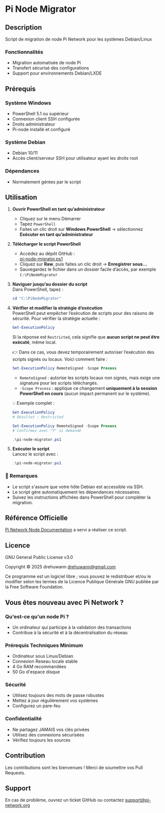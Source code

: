 # Pi Node Migrator

## Description
Script de migration de node Pi Network pour les systèmes Debian/Linux

### Fonctionnalités
- Migration automatisée de node Pi
- Transfert sécurisé des configurations
- Support pour environnements Debian/LXDE

## Prérequis

### Système Windows
- PowerShell 5.1 ou supérieur
- Connexion client SSH configurée
- Droits administrateur
- Pi-node installé et configuré

### Système Debian
- Debian 10/11 
- Accès client/serveur SSH pour utilisateur ayant les droits root

### Dépendances
- Normalement gérées par le script

## Utilisation
1. **Ouvrir PowerShell en tant qu’administrateur**  
   - Cliquez sur le menu Démarrer  
   - Tapez `PowerShell`  
   - Faites un clic droit sur **Windows PowerShell** → sélectionnez **Exécuter en tant qu’administrateur**

2. **Télécharger le script PowerShell**  
   - Accédez au dépôt GitHub :  
     [pi-node-migrator.ps1](https://github.com/drehuwann/pi-node-migrator/blob/main/pi-node-migrator.ps1)  
   - Cliquez sur **Raw**, puis faites un clic droit → **Enregistrer sous...**  
   - Sauvegardez le fichier dans un dossier facile d’accès, par exemple `C:\PiNodeMigrator`

3. **Naviguer jusqu’au dossier du script**  
   Dans PowerShell, tapez :
   ```powershell
   cd "C:\PiNodeMigrator"
   ```

4. **Vérifier et modifier la stratégie d’exécution**  
   PowerShell peut empêcher l’exécution de scripts pour des raisons de sécurité. Pour vérifier la stratégie actuelle :
   ```powershell
   Get-ExecutionPolicy
   ```
   Si la réponse est `Restricted`, cela signifie que **aucun script ne peut être exécuté**, même local.

   👉 Dans ce cas, vous devez temporairement autoriser l’exécution des scripts signés ou locaux. Voici comment faire :
   ```powershell
   Set-ExecutionPolicy RemoteSigned -Scope Process
   ```
   - `RemoteSigned` : autorise les scripts locaux non signés, mais exige une signature pour les scripts téléchargés.
   - `-Scope Process` : applique ce changement **uniquement à la session PowerShell en cours** (aucun impact permanent sur le système).

   💡 Exemple complet :
   ```powershell
   Get-ExecutionPolicy
   # Résultat : Restricted

   Set-ExecutionPolicy RemoteSigned -Scope Process
   # Confirmez avec "Y" si demandé

   .\pi-node-migrator.ps1
   ```

5. **Exécuter le script**  
   Lancez le script avec :
   ```powershell
   .\pi-node-migrator.ps1
   ```

### 📌 Remarques
- Le script s'assure que votre hôte Debian est accessible via SSH.
- Le script gère automatiquement les dépendances nécessaires.
- Suivez les instructions affichées dans PowerShell pour compléter la migration.

## Référence Officielle
[Pi Network Node Documentation](https://minepi.com/pi-blockchain/pi-node/linux/) a servi a réaliser ce script.

## Licence
GNU General Public License v3.0

Copyright © 2025 drehuwann drehuwann@gmail.com

Ce programme est un logiciel libre ; vous pouvez le redistribuer et/ou le modifier selon les termes de la Licence Publique Générale GNU publiée par la Free Software Foundation.

## Vous êtes nouveau avec Pi Network ?
### Qu'est-ce qu'un node Pi ?
- Un ordinateur qui participe à la validation des transactions
- Contribue à la sécurité et à la décentralisation du réseau

### Prérequis Techniques Minimum
- Ordinateur sous Linux/Debian
- Connexion Reseau locale stable
- 4 Go RAM recommandées
- 50 Go d'espace disque

### Sécurité
- Utilisez toujours des mots de passe robustes
- Mettez à jour régulièrement vos systèmes
- Configurez un pare-feu

### Confidentialité
- Ne partagez JAMAIS vos clés privées
- Utilisez des connexions sécurisées
- Vérifiez toujours les sources

## Contribution
Les contributions sont les bienvenues !
Merci de soumettre vos Pull Requests.

## Support
En cas de problème, ouvrez un ticket GitHub ou contactez support@pi-network.org

